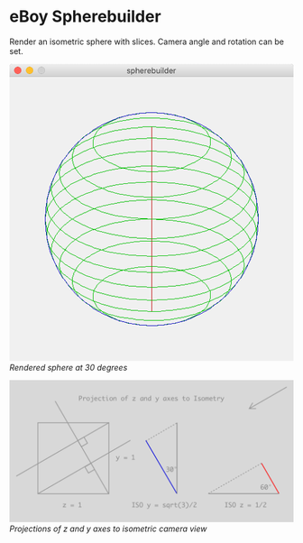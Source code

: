 # eBoy Spherebuilder

Render an isometric sphere with slices. Camera angle and rotation can be set.

![Spherebuilder ](spherebuilder-window.png)
*Rendered sphere at 30 degrees*

![Iso View Geometry](ISO-view-geometry.png)
*Projections of z and y axes to isometric camera view*
